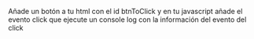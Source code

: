 Añade un botón a tu html con el id btnToClick y en tu javascript añade el evento click que ejecute un console log con la información del evento del click

